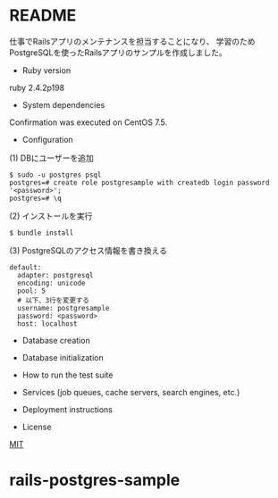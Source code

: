 # README

仕事でRailsアプリのメンテナンスを担当することになり、
学習のためPostgreSQLを使ったRailsアプリのサンプルを作成しました。

* Ruby version

ruby 2.4.2p198

* System dependencies

Confirmation was executed on CentOS 7.5.

* Configuration

(1) DBにユーザーを追加

	$ sudo -u postgres psql
	postgres=# create role postgresample with createdb login password '<password>';
	postgres=# \q

(2) インストールを実行

	$ bundle install

(3) PostgreSQLのアクセス情報を書き換える

	default:
	  adapter: postgresql
	  encoding: unicode
	  pool: 5
	  # 以下、3行を変更する
	  username: postgresample
	  password: <password>
	  host: localhost


* Database creation

* Database initialization

* How to run the test suite

* Services (job queues, cache servers, search engines, etc.)

* Deployment instructions


* License

[MIT](https://github.com/tcnksm/tool/blob/master/LICENCE)

# rails-postgres-sample

